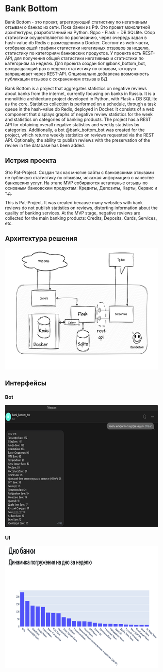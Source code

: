 # Bank Bottom

Bank Bottom - это проект, агрегирующий статистику по негативным отзывам о банках из сети.
Пока банки из РФ. 
Это проект монолитной архитектуры, разработанный на Python. Ядро - Flask + DB SQLlite. Сбор статистики осуществляется по расписанию, через очередь задач в hash-value db Redis с размещением в Docker.
Состоит из web-части, отображающей графики статистики негативных отзвовов за неделю, статистику по категориям банковских продуктов. У проекта есть REST-API, для получения общей статистики негативных и статистики по категориям за неделю. Для проекта создан бот @bank_bottom_bot, возвращающий раз в неделю статистику по отзывам, которую запрашивает через REST-API.
Опционально добавлена возможность публикации отзывов с сохранением отзыва в БД.

Bank Bottom is a project that aggregates statistics on negative reviews about banks from the internet, currently focusing on banks in Russia. It is a monolithic architecture project developed in Python, with Flask + DB SQLlite as the core. Statistics collection is performed on a schedule, through a task queue in the hash-value db Redis, deployed in Docker. It consists of a web component that displays graphs of negative review statistics for the week and statistics on categories of banking products. The project has a REST API for obtaining overall negative statistics and weekly statistics by categories. Additionally, a bot @bank_bottom_bot was created for the project, which returns weekly statistics on reviews requested via the REST API. Optionally, the ability to publish reviews with the preservation of the review in the database has been added.

## Истрия проекта
Это Pat-Project. Создан так как многие сайты с банковскими отзывами не публикую статистику по отзывам, искажая информацию о качестве банковских услуг. На этапе MVP собираются негативные отзывы по основным банковским продуктам: Кредиты, Депозиты, Карты, Сервис и т.д.

This is Pat-Project. It was created because many websites with bank reviews do not publish statistics on reviews, distorting information about the quality of banking services. At the MVP stage, negative reviews are collected for the main banking products: Credits, Deposits, Cards, Services, etc.

## Архитектура решения
<img src= "/bank_bottom_proj/Arch Solution.png" width = "600" height = "400" > 

## Интерфейсы

### Bot
<img src= "/bank_bottom_proj/tg.png" width = "700" height = "400" > 

### UI
<img src= "/bank_bottom_proj/ui.png" width = "800" height = "400" > 
